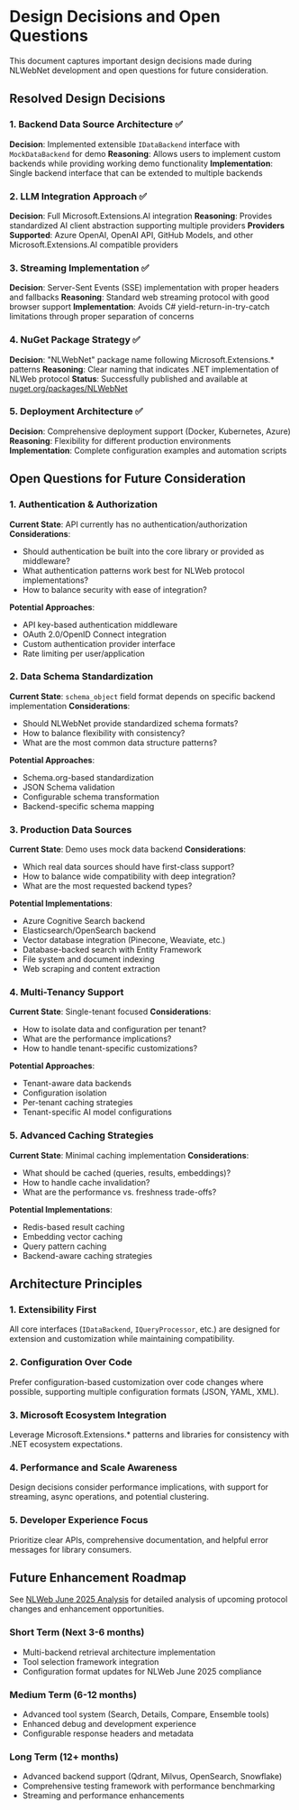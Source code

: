 # Design Decisions and Open Questions

This document captures important design decisions made during NLWebNet development and open questions for future consideration.

## Resolved Design Decisions

### 1. Backend Data Source Architecture ✅

**Decision**: Implemented extensible `IDataBackend` interface with `MockDataBackend` for demo
**Reasoning**: Allows users to implement custom backends while providing working demo functionality
**Implementation**: Single backend interface that can be extended to multiple backends

### 2. LLM Integration Approach ✅

**Decision**: Full Microsoft.Extensions.AI integration
**Reasoning**: Provides standardized AI client abstraction supporting multiple providers
**Providers Supported**: Azure OpenAI, OpenAI API, GitHub Models, and other Microsoft.Extensions.AI compatible providers

### 3. Streaming Implementation ✅

**Decision**: Server-Sent Events (SSE) implementation with proper headers and fallbacks
**Reasoning**: Standard web streaming protocol with good browser support
**Implementation**: Avoids C# yield-return-in-try-catch limitations through proper separation of concerns

### 4. NuGet Package Strategy ✅

**Decision**: "NLWebNet" package name following Microsoft.Extensions.* patterns
**Reasoning**: Clear naming that indicates .NET implementation of NLWeb protocol
**Status**: Successfully published and available at [nuget.org/packages/NLWebNet](https://www.nuget.org/packages/NLWebNet/)

### 5. Deployment Architecture ✅

**Decision**: Comprehensive deployment support (Docker, Kubernetes, Azure)
**Reasoning**: Flexibility for different production environments
**Implementation**: Complete configuration examples and automation scripts

## Open Questions for Future Consideration

### 1. Authentication & Authorization

**Current State**: API currently has no authentication/authorization
**Considerations**:

- Should authentication be built into the core library or provided as middleware?
- What authentication patterns work best for NLWeb protocol implementations?
- How to balance security with ease of integration?

**Potential Approaches**:

- API key-based authentication middleware
- OAuth 2.0/OpenID Connect integration
- Custom authentication provider interface
- Rate limiting per user/application

### 2. Data Schema Standardization

**Current State**: `schema_object` field format depends on specific backend implementation
**Considerations**:

- Should NLWebNet provide standardized schema formats?
- How to balance flexibility with consistency?
- What are the most common data structure patterns?

**Potential Approaches**:

- Schema.org-based standardization
- JSON Schema validation
- Configurable schema transformation
- Backend-specific schema mapping

### 3. Production Data Sources

**Current State**: Demo uses mock data backend
**Considerations**:

- Which real data sources should have first-class support?
- How to balance wide compatibility with deep integration?
- What are the most requested backend types?

**Potential Implementations**:

- Azure Cognitive Search backend
- Elasticsearch/OpenSearch backend
- Vector database integration (Pinecone, Weaviate, etc.)
- Database-backed search with Entity Framework
- File system and document indexing
- Web scraping and content extraction

### 4. Multi-Tenancy Support

**Current State**: Single-tenant focused
**Considerations**:

- How to isolate data and configuration per tenant?
- What are the performance implications?
- How to handle tenant-specific customizations?

**Potential Approaches**:

- Tenant-aware data backends
- Configuration isolation
- Per-tenant caching strategies
- Tenant-specific AI model configurations

### 5. Advanced Caching Strategies

**Current State**: Minimal caching implementation
**Considerations**:

- What should be cached (queries, results, embeddings)?
- How to handle cache invalidation?
- What are the performance vs. freshness trade-offs?

**Potential Implementations**:

- Redis-based result caching
- Embedding vector caching
- Query pattern caching
- Backend-aware caching strategies

## Architecture Principles

### 1. Extensibility First

All core interfaces (`IDataBackend`, `IQueryProcessor`, etc.) are designed for extension and customization while maintaining compatibility.

### 2. Configuration Over Code

Prefer configuration-based customization over code changes where possible, supporting multiple configuration formats (JSON, YAML, XML).

### 3. Microsoft Ecosystem Integration

Leverage Microsoft.Extensions.* patterns and libraries for consistency with .NET ecosystem expectations.

### 4. Performance and Scale Awareness

Design decisions consider performance implications, with support for streaming, async operations, and potential clustering.

### 5. Developer Experience Focus

Prioritize clear APIs, comprehensive documentation, and helpful error messages for library consumers.

## Future Enhancement Roadmap

See [NLWeb June 2025 Analysis](nlweb-june-2025-analysis.md) for detailed analysis of upcoming protocol changes and enhancement opportunities.

### Short Term (Next 3-6 months)

- Multi-backend retrieval architecture implementation
- Tool selection framework integration
- Configuration format updates for NLWeb June 2025 compliance

### Medium Term (6-12 months)

- Advanced tool system (Search, Details, Compare, Ensemble tools)
- Enhanced debug and development experience
- Configurable response headers and metadata

### Long Term (12+ months)

- Advanced backend support (Qdrant, Milvus, OpenSearch, Snowflake)
- Comprehensive testing framework with performance benchmarking
- Streaming and performance enhancements
